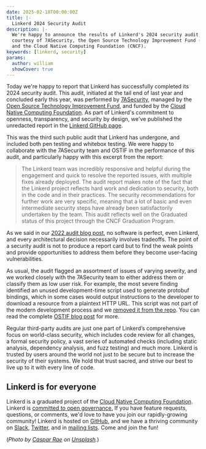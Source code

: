 ```yaml
---
date: 2025-02-18T00:00:00Z
title: |-
  Linkerd 2024 Security Audit
description: |-
  We're happy to announce the results of Linkerd's 2024 security audit,
  courtesy of 7ASecurity, the Open Source Technology Improvement Fund (OSTIF),
  and the Cloud Native Computing Foundation (CNCF).
keywords: [linkerd, security]
params:
  author: william
  showCover: true
---
```


Today we're happy to report that Linkerd has successfully completed its 2024
security audit. This audit, initiated at the tail end of last year and concluded
early this year, was performed by [7ASecurity](https://7asecurity.com/), managed
by the [Open Source Technology Improvement Fund](https://ostif.org/), and funded
by the [Cloud Native Computing Foundation](https://cncf.io/). As part of
Linkerd's commitment to openness, transparency, and security by design, we've
published the unredacted report in the [Linkerd GitHub
page](https://github.com/linkerd/linkerd2/tree/main/audits).

This was the third such public audit that Linkerd has undergone, and included
both pen testing and whitebox testing. We were happy to collaborate with the
7ASecurity team and OSTIF in the performance of this audit, and particularly
happy with this excerpt from the report:

> The Linkerd team was incredibly responsive and helpful during the engagement
> and quick to resolve the reported issues, with multiple fixes already
> deployed. The audit report makes note of the fact that the Linkerd project
> reflects hard work and dedication to security, both in the code and in their
> practices. The security recommendations for further work are very specific,
> meaning that a lot of basic and even intermediate security steps have already
> been satisfactorily undertaken by the team. This audit reflects well on the
> Graduated status of this project through the CNCF Graduation Program.

As we said in our [2022 audit blog
post](/2022/06/27/announcing-the-completion-of-linkerds-2022-security-audit/),
no software is perfect, even Linkerd, and every architectural decision
necessarily involves tradeoffs. The point of a security audit is not to produce
a report card but to find the weak points and provide opportunities to address
them before they become user-facing vulnerabilities.

As usual, the audit flagged an assortment of issues of varying severity, and we
worked closely with the 7ASecurity team to either address them or classify them
as low user risk. For example, the most severe finding identified an unused
development-time script used to generate protobuf bindings, which in some cases
would output instructions to the developer to download a resource from a
plaintext HTTP URL. This script was not part of the modern development process
and we [removed it from the
repo](https://github.com/linkerd/linkerd2/pull/13459). You can read the complete
[OSTIF blog post](https://ostif.org/linkerd-audit-complete/) for more.

Regular third-party audits are just one part of Linkerd’s comprehensive focus on
world-class security, which includes code review for all changes, a formal
security policy, a vast series of automated checks (including static analysis,
dependency analysis, and fuzz testing) and much more. Linkerd is trusted by
users around the world not just to be secure but to increase the security of
their systems. We hold that trust sacred, and strive our best to live up to it
with every line of code.

## Linkerd is for everyone

Linkerd is a graduated project of the
[Cloud Native Computing Foundation](https://cncf.io/). Linkerd is
[committed to open governance.](/2019/10/03/linkerds-commitment-to-open-governance/)
If you have feature requests, questions, or comments, we'd love to have you join
our rapidly-growing community! Linkerd is hosted on
[GitHub](https://github.com/linkerd/), and we have a thriving community on
[Slack](https://slack.linkerd.io/), [Twitter](https://twitter.com/linkerd), and
in [mailing lists](/community/get-involved/). Come and join the fun!

(*Photo by [Caspar
Rae](https://unsplash.com/@raecaspar?utm_content=creditCopyText&utm_medium=referral&utm_source=unsplash)
on [Unsplash](https://unsplash.com/photos/man-in-yellow-jacket-standing-beside-white-car--MBPgdHD_SA?utm_content=creditCopyText&utm_medium=referral&utm_source=unsplash").*)

